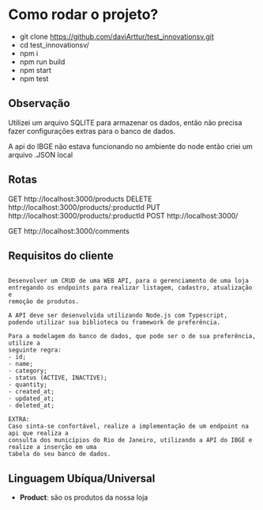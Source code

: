 # Como rodar o projeto?

- git clone https://github.com/daviArttur/test_innovationsv.git
- cd test_innovationsv/
- npm i
- npm run build
- npm start
- npm test


## Observação

Utilizei um arquivo SQLITE para armazenar os dados, então não precisa fazer
configurações extras para o banco de dados.

A api do IBGE não estava funcionando no ambiente do node então criei um arquivo .JSON local

## Rotas
GET      http://localhost:3000/products
DELETE   http://localhost:3000/products/:productId
PUT      http://localhost:3000/products/:productId
POST     http://localhost:3000/

GET      http://localhost:3000/comments

## Requisitos do cliente

```

Desenvolver um CRUD de uma WEB API, para o gerenciamento de uma loja
entregando os endpoints para realizar listagem, cadastro, atualização e 
remoção de produtos.

A API deve ser desenvolvida utilizando Node.js com Typescript,
podendo utilizar sua biblioteca ou framework de preferência.

Para a modelagem do banco de dados, que pode ser o de sua preferência, utilize a
seguinte regra:
- id;
- name;
- category;
- status (ACTIVE, INACTIVE);
- quantity;
- created_at;
- updated_at;
- deleted_at;

EXTRA:
Caso sinta-se confortável, realize a implementação de um endpoint na api que realiza a
consulta dos municípios do Rio de Janeiro, utilizando a API do IBGE e realize a inserção em uma
tabela do seu banco de dados.
```

## Linguagem Ubíqua/Universal
- **Product**: são os produtos da nossa loja
